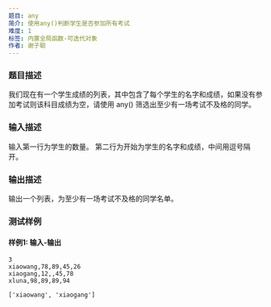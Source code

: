 ```yaml
---
题目: any
简介: 使用any()判断学生是否参加所有考试
难度: 1
标签: 内置全局函数-可迭代对象
作者: 谢子聪
---
```


### 题目描述

我们现在有一个学生成绩的列表，其中包含了每个学生的名字和成绩，如果没有参加考试则该科目成绩为空，请使用 any() 筛选出至少有一场考试不及格的同学。

### 输入描述

输入第一行为学生的数量。
第二行为开始为学生的名字和成绩，中间用逗号隔开。

### 输出描述

输出一个列表，为至少有一场考试不及格的同学名单。

### 测试样例

#### 样例1: 输入-输出

```
3
xiaowang,78,89,45,26
xiaogang,12,,45,78
xluna,98,89,89,94
```

```
['xiaowang', 'xiaogang']
```

